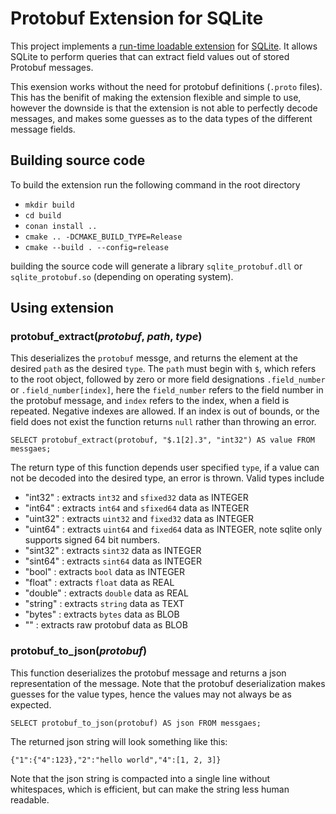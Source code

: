 # Protobuf Extension for SQLite
This project implements a [run-time loadable extension][ext] for [SQLite][]. It
allows SQLite to perform queries that can extract field values out of stored
Protobuf messages. 

This exension works without the need for protobuf definitions (`.proto` files). This has the benifit of making the extension flexible and simple to use, however the downside is that the extension is not able to perfectly decode messages, and makes some guesses as to the data types of the different message fields. 

[ext]: https://www.sqlite.org/loadext.html
[SQLite]: https://www.sqlite.org/

## Building source code
To build the extension run the following command in the root directory
- `mkdir build`
- `cd build`
- `conan install ..`
- `cmake .. -DCMAKE_BUILD_TYPE=Release`
- `cmake --build . --config=release`

building the source code will generate a library `sqlite_protobuf.dll` or `sqlite_protobuf.so` (depending on operating system).

## Using extension

### protobuf\_extract(_protobuf_, _path_, _type_)
This deserializes the `protobuf` messge, and returns the element at the desired `path` as the desired `type`. The `path` must begin with `$`, which refers to the root object, followed by zero or more field designations `.field_number` or `.field_number[index]`, here the `field_number` refers to the field number in the protobuf message, and `index` refers to the index, when a field is repeated. Negative indexes are allowed. If an index is out of bounds, or the field does not exist the function returns `null` rather than throwing an error.

    SELECT protobuf_extract(protobuf, "$.1[2].3", "int32") AS value FROM messgaes;

The return type of this function depends user specified `type`, if a value can not be decoded into the desired type, an error is thrown. Valid types include
- "int32" : extracts `int32` and `sfixed32` data as INTEGER
- "int64" : extracts `int64` and `sfixed64` data as INTEGER
- "uint32" : extracts `uint32` and `fixed32` data as INTEGER
- "uint64" : extracts `uint64` and `fixed64` data as INTEGER, note sqlite only supports signed 64 bit numbers.
- "sint32" : extracts `sint32` data as INTEGER
- "sint64" : extracts `sint64` data as INTEGER
- "bool" : extracts `bool` data as INTEGER
- "float" : extracts `float` data as REAL
- "double" : extracts `double` data as REAL
- "string" : extracts `string` data as TEXT
- "bytes" : extracts `bytes` data as BLOB
- "" : extracts raw protobuf data as BLOB

### protobuf_to_json(_protobuf_)
This function deserializes the protobuf message and returns a json representation of the message. Note that the protobuf deserialization makes guesses for the value types, hence the values may not always be as expected.

    SELECT protobuf_to_json(protobuf) AS json FROM messgaes;

The returned json string will look something like this:

    {"1":{"4":123},"2":"hello world","4":[1, 2, 3]}

Note that the json string is compacted into a single line without whitespaces, which is efficient, but can make the string less human readable.
